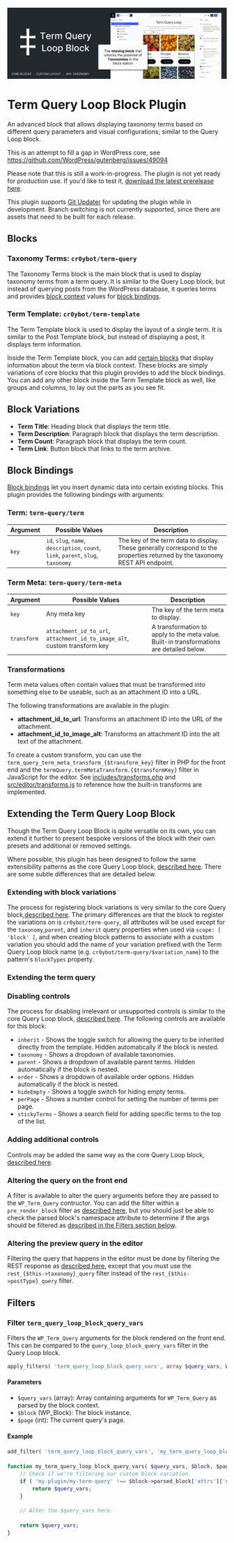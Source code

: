 ![Term Query Loop Block banner](./assets/banner-1544x500.png)

# Term Query Loop Block Plugin

An advanced block that allows displaying taxonomy terms based on different query parameters and visual configurations, similar to the Query Loop block.

This is an attempt to fill a gap in WordPress core, see https://github.com/WordPress/gutenberg/issues/49094

Please note that this is still a work-in-progress. The plugin is not yet ready for production use. If you'd like to test it, [download the latest prerelease here](https://github.com/cr0ybot/term-query/releases/latest).

This plugin supports [Git Updater](https://github.com/afragen/git-updater) for updating the plugin while in development. Branch switching is not currently supported, since there are assets that need to be built for each release.

## Blocks

### Taxonomy Terms: `cr0ybot/term-query`

The Taxonomy Terms block is the main block that is used to display taxonomy terms from a term query. It is similar to the Query Loop block, but instead of querying posts from the WordPress database, it queries terms and provides [block context](https://developer.wordpress.org/block-editor/reference-guides/block-api/block-context/) values for [block bindings](#block-bindings).

### Term Template: `cr0ybot/term-template`

The Term Template block is used to display the layout of a single term. It is similar to the Post Template block, but instead of displaying a post, it displays term information.

Inside the Term Template block, you can add [certain blocks](#block-variations) that display information about the term via block context. These blocks are simply variations of core blocks that this plugin provides to add the block bindings. You can add any other block inside the Term Template block as well, like groups and columns, to lay out the parts as you see fit.

## Block Variations

- **Term Title**: Heading block that displays the term title.
- **Term Description**: Paragraph block that displays the term description.
- **Term Count**: Paragraph block that displays the term count.
- **Term Link**: Button block that links to the term archive.

## Block Bindings

[Block bindings](https://developer.wordpress.org/block-editor/reference-guides/block-api/block-bindings/) let you insert dynamic data into certain existing blocks. This plugin provides the following bindings with arguments:

### Term: `term-query/term`

| Argument | Possible Values | Description |
| --- | --- | --- |
| `key` | `id`, `slug`, `name`, `description`, `count`, `link`, `parent`, `slug`, `taxonomy` | The key of the term data to display. These generally correspond to the properties returned by the taxonomy REST API endpoint. |

### Term Meta: `term-query/term-meta`

| Argument | Possible Values | Description |
| --- | --- | --- |
| `key` | Any meta key | The key of the term meta to display. |
| `transform` | `attachment_id_to_url`, `attachment_id_to_image_alt`, custom transform key | A transformation to apply to the meta value. Built-in transformations are detailed below. |

### Transformations

Term meta values often contain values that must be transformed into something else to be useable, such as an attachment ID into a URL.

The following transformations are available in the plugin:

- **attachment_id_to_url**: Transforms an attachment ID into the URL of the attachment.
- **attachment_id_to_image_alt**: Transforms an attachment ID into the alt text of the attachment.

To create a custom transform, you can use the `term_query_term_meta_transform_{$transform_key}` filter in PHP for the front end and the `termQuery.termMetaTransform.{$transformKey}` filter in JavaScript for the editor. See [includes/transforms.php](/includes/transforms.php) and [src/editor/transforms.js](/src/editor/transforms.js) to reference how the built-in transforms are implemented.

## Extending the Term Query Loop Block

Though the Term Query Loop Block is quite versatile on its own, you can extend it further to present bespoke versions of the block with their own presets and additional or removed settings.

Where possible, this plugin has been designed to follow the same extensibility patterns as the core Query Loop block, [described here](https://developer.wordpress.org/block-editor/how-to-guides/block-tutorial/extending-the-query-loop-block/). There are some subtle differences that are detailed below.

### Extending with block variations

The process for registering block variations is very similar to the core Query block,[described here](https://developer.wordpress.org/block-editor/how-to-guides/block-tutorial/extending-the-query-loop-block/#extending-the-block-with-variations). The primary differences are that the block to register the variations on is `cr0ybot/term-query`, all attributes will be used except for the `taxonomy`,`parent`, and `inherit` query properties when used via `scope: [ 'block' ]`, and when creating block patterns to associate with a custom variation you should add the name of your variation prefixed with the Term Query Loop block name (e.g. `cr0ybot/term-query/$variation_name`) to the pattern's `blockTypes` property.

### Extending the term query

### Disabling controls

The process for disabling irrelevant or unsupported controls is similar to the core Query Loop block, [described here](https://developer.wordpress.org/block-editor/how-to-guides/block-tutorial/extending-the-query-loop-block/#extending-the-query). The following controls are available for this block:

- `inherit` - Shows the toggle switch for allowing the query to be inherited directly from the template. Hidden automatically if the block is nested.
- `taxonomy` - Shows a dropdown of available taxonomies.
- `parent` - Shows a dropdown of available parent terms. Hidden automatically if the block is nested.
- `order` - Shows a dropdown of available order options. Hidden automatically if the block is nested.
- `hideEmpty` - Shows a toggle switch for hiding empty terms.
- `perPage` - Shows a number control for setting the number of terms per page.
- `stickyTerms` - Shows a search field for adding specific terms to the top of the list.

### Adding additional controls

Controls may be added the same way as the core Query Loop block, [described here](https://developer.wordpress.org/block-editor/how-to-guides/block-tutorial/extending-the-query-loop-block/#adding-additional-controls).

### Altering the query on the front end

A filter is available to alter the query arguments before they are passed to the `WP_Term_Query` contructor. You can add the filter within a `pre_render_block` filter as [described here](https://developer.wordpress.org/block-editor/how-to-guides/block-tutorial/extending-the-query-loop-block/#making-your-custom-query-work-on-the-front-end-side), but you should just be able to check the parsed block's namespace attribute to determine if the args should be filtered as [described in the Filters section below](#filter-term_query_loop_block_query_vars).

### Altering the preview query in the editor

Filtering the query that happens in the editor must be done by filtering the REST response as [described here](https://developer.wordpress.org/block-editor/how-to-guides/block-tutorial/extending-the-query-loop-block/#making-your-custom-query-work-on-the-editor-side), except that you must use the `rest_{$this->taxonomy}_query` filter instead of the `rest_{$this->postType}_query` filter.

## Filters

### Filter `term_query_loop_block_query_vars`

Filters the `WP_Term_Query` arguments for the block rendered on the front end. This can be compared to the `query_loop_block_query_vars` filter in the Query Loop block.

```php
apply_filters( 'term_query_loop_block_query_vars', array $query_vars, WP_Block $block, int $page );
```

#### Parameters

- `$query_vars` (array): Array containing arguments for `WP_Term_Query` as parsed by the block context.
- `$block` (WP_Block): The block instance.
- `$page` (int): The current query's page.

#### Example

```php
add_filter( 'term_query_loop_block_query_vars', 'my_term_query_loop_block_query_vars', 10, 3 );

function my_term_query_loop_block_query_vars( $query_vars, $block, $page ) {
	// Check if we're filtering our custom block variation.
	if ( 'my-plugin/my-term-query' !== $block->parsed_block['attrs']['namespace'] ) {
		return $query_vars;
	}

	// Alter the $query_vars here.

	return $query_vars;
}
```
